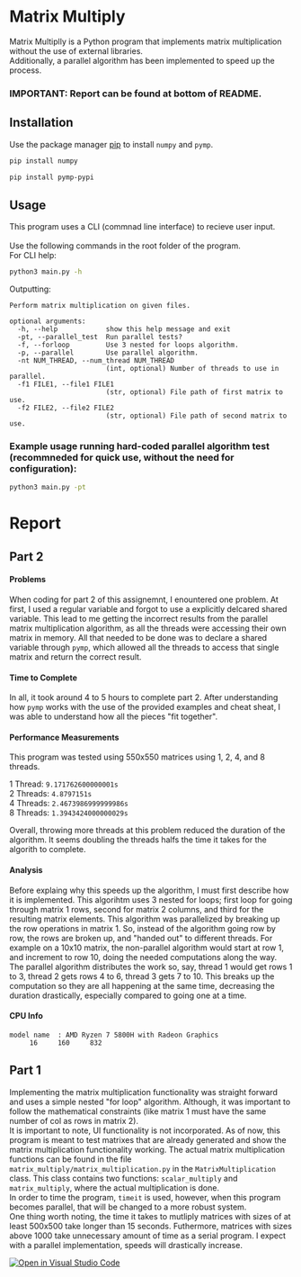 # Matrix Multiply

Matrix Multiplly is a Python program that implements matrix multiplication without the use of external libraries.<br/>
Additionally, a parallel algorithm has been implemented to speed up the process. <br/>
### IMPORTANT: Report can be found at bottom of README.

## Installation

Use the package manager [pip](https://pip.pypa.io/en/stable/) to install `numpy` and `pymp`.

```bash
pip install numpy
```
```bash
pip install pymp-pypi
```

## Usage

This program uses a CLI (commnad line interface) to recieve user input.<br/><br/>
Use the following commands in the root folder of the program.<br/>
For CLI help:
```bash
python3 main.py -h
```
Outputting:
```
Perform matrix multiplication on given files.

optional arguments:
  -h, --help            show this help message and exit
  -pt, --parallel_test  Run parallel tests?
  -f, --forloop         Use 3 nested for loops algorithm.
  -p, --parallel        Use parallel algorithm.
  -nt NUM_THREAD, --num_thread NUM_THREAD
                        (int, optional) Number of threads to use in parallel.
  -f1 FILE1, --file1 FILE1
                        (str, optional) File path of first matrix to use.
  -f2 FILE2, --file2 FILE2
                        (str, optional) File path of second matrix to use.
```
### Example usage running hard-coded parallel algorithm test <br/>(recommneded for quick use, without the need for configuration):
```bash
python3 main.py -pt
```

# Report
## Part 2
#### Problems
When coding for part 2 of this assignemnt, I enountered one problem. At first, I used a regular variable and forgot to use a explicitly delcared shared variable. This lead to me getting the incorrect results from the parallel matrix multiplication algorithm, as all the threads were accessing their own matrix in memory. All that needed to be done was to declare a shared variable through `pymp`, which allowed all the threads to access that single matrix and return the correct result.
#### Time to Complete
In all, it took around 4 to 5 hours to complete part 2. After understanding how `pymp` works with the use of the provided examples and cheat sheat, I was able to understand how all the pieces "fit together".
#### Performance Measurements
This program was tested using 550x550 matrices using 1, 2, 4, and 8 threads. 

1 Thread: `9.171762600000001s`<br/>
2 Threads: `4.8797151s`<br/>
4 Threads: `2.4673986999999986s`<br/>
8 Threads: `1.3943424000000029s`<br/>

Overall, throwing more threads at this problem reduced the duration of the algorithm. It seems doubling the threads halfs the time it takes for the algorith to complete.

#### Analysis
Before explaing why this speeds up the algorithm, I must first describe how it is implemented. This algorihtm uses 3 nested for loops; first loop for going through matrix 1 rows, second for matrix 2 columns, and third for the resulting matrix elements. This algorithm was parallelized by breaking up the row operations in matrix 1. So, instead of the algorithm going row by row, the rows are broken up, and "handed out" to different threads. For example on a 10x10 matrix, the non-parallel algorithm would start at row 1, and increment to row 10, doing the needed computations along the way. The parallel algorithm distributes the work so, say, thread 1 would get rows 1 to 3, thread 2 gets rows 4 to 6, thread 3 gets 7 to 10. This breaks up the computation so they are all happening at the same time, decreasing the duration drastically, especially compared to going one at a time. 

#### CPU Info
```
model name	: AMD Ryzen 7 5800H with Radeon Graphics
     16     160     832
```
## Part 1
Implementing the matrix multiplication functionality was straight forward and uses a simple nested "for loop" algorithm. Although, it was important to follow the mathematical constraints (like matrix 1 must have the same number of col as rows in matrix 2).<br/> 
It is important to note, UI functionality is not incorporated. As of now, this program is meant to test matrixes that are already generated and show the matrix multiplication functionality working. The actual matrix multiplication functions can be found in the file `matrix_multiply/matrix_multiplication.py` in the `MatrixMultiplication` class. This class contains two functions: `scalar_multiply` and `matrix_multiply`, where the actual multiplication is done.<br/>
In order to time the program, `timeit` is used, however, when this program becomes parallel, that will be changed to a more robust system.<br/> 
One thing worth noting, the time it takes to mutliply matrices with sizes of at least 500x500 take longer than 15 seconds. Futhermore, matrices with sizes above 1000 take unnecessary amount of time as a serial program. I expect with a parallel implementation, speeds will drastically increase.

[![Open in Visual Studio Code](https://classroom.github.com/assets/open-in-vscode-f059dc9a6f8d3a56e377f745f24479a46679e63a5d9fe6f495e02850cd0d8118.svg)](https://classroom.github.com/online_ide?assignment_repo_id=5458401&assignment_repo_type=AssignmentRepo)
